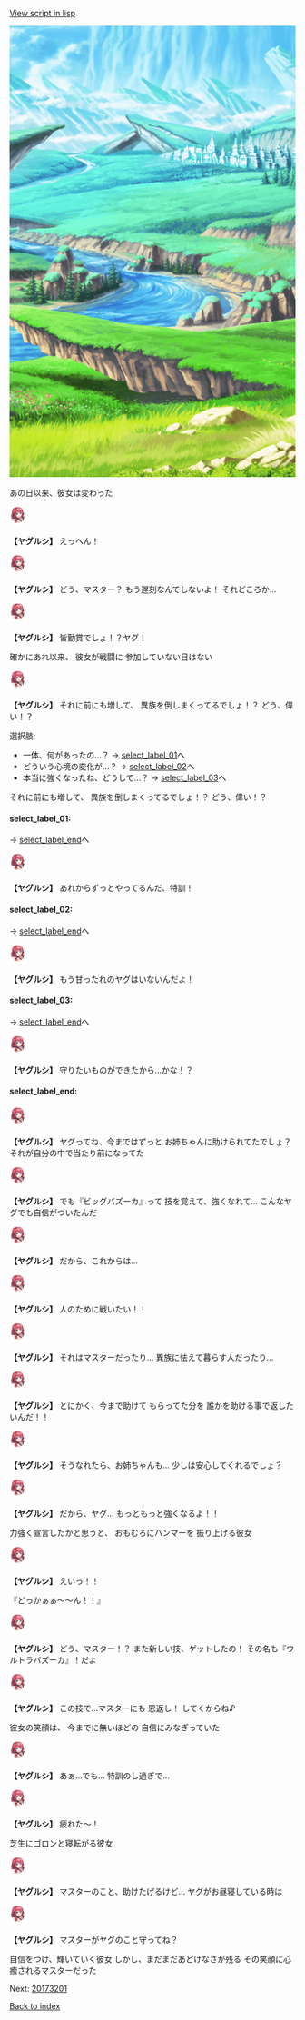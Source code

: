 [View script in lisp](../scripts/20171104.txt)

![plain.png](../images/backgrounds/plain.png)

あの日以来、彼女は変わった

<img src="../images/units/201711.png" alt="201711.png" height="34"/>

**【ヤグルシ】**
えっへん！

<img src="../images/units/201711.png" alt="201711.png" height="34"/>

**【ヤグルシ】**
どう、マスター？
もう遅刻なんてしないよ！
それどころか…

<img src="../images/units/201711.png" alt="201711.png" height="34"/>

**【ヤグルシ】**
皆勤賞でしょ！？ヤグ！

確かにあれ以来、
彼女が戦闘に
参加していない日はない

<img src="../images/units/201711.png" alt="201711.png" height="34"/>

**【ヤグルシ】**
それに前にも増して、
異族を倒しまくってるでしょ！？
どう、偉い！？

選択肢:
- 一体、何があったの…？ → [select_label_01](#select_label_01)へ
- どういう心境の変化が…？ → [select_label_02](#select_label_02)へ
- 本当に強くなったね、どうして…？ → [select_label_03](#select_label_03)へ

それに前にも増して、
異族を倒しまくってるでしょ！？
どう、偉い！？

#### select_label_01:
 → [select_label_end](#select_label_end)へ

<img src="../images/units/201711.png" alt="201711.png" height="34"/>

**【ヤグルシ】**
あれからずっとやってるんだ、特訓！

#### select_label_02:
 → [select_label_end](#select_label_end)へ

<img src="../images/units/201711.png" alt="201711.png" height="34"/>

**【ヤグルシ】**
もう甘ったれのヤグはいないんだよ！

#### select_label_03:
 → [select_label_end](#select_label_end)へ

<img src="../images/units/201711.png" alt="201711.png" height="34"/>

**【ヤグルシ】**
守りたいものができたから…かな！？

#### select_label_end:

<img src="../images/units/201711.png" alt="201711.png" height="34"/>

**【ヤグルシ】**
ヤグってね、今まではずっと
お姉ちゃんに助けられてたでしょ？
それが自分の中で当たり前になってた

<img src="../images/units/201711.png" alt="201711.png" height="34"/>

**【ヤグルシ】**
でも『ビッグバズーカ』って
技を覚えて、強くなれて…
こんなヤグでも自信がついたんだ

<img src="../images/units/201711.png" alt="201711.png" height="34"/>

**【ヤグルシ】**
だから、これからは…

<img src="../images/units/201711.png" alt="201711.png" height="34"/>

**【ヤグルシ】**
人のために戦いたい！！

<img src="../images/units/201711.png" alt="201711.png" height="34"/>

**【ヤグルシ】**
それはマスターだったり…
異族に怯えて暮らす人だったり…

<img src="../images/units/201711.png" alt="201711.png" height="34"/>

**【ヤグルシ】**
とにかく、今まで助けて
もらってた分を
誰かを助ける事で返したいんだ！！

<img src="../images/units/201711.png" alt="201711.png" height="34"/>

**【ヤグルシ】**
そうなれたら、お姉ちゃんも…
少しは安心してくれるでしょ？

<img src="../images/units/201711.png" alt="201711.png" height="34"/>

**【ヤグルシ】**
だから、ヤグ…
もっともっと強くなるよ！！

力強く宣言したかと思うと、
おもむろにハンマーを
振り上げる彼女

<img src="../images/units/201711.png" alt="201711.png" height="34"/>

**【ヤグルシ】**
えいっ！！

『どっかぁぁ〜〜ん！！』

<img src="../images/units/201711.png" alt="201711.png" height="34"/>

**【ヤグルシ】**
どう、マスター！？
また新しい技、ゲットしたの！
その名も『ウルトラバズーカ』！だよ

<img src="../images/units/201711.png" alt="201711.png" height="34"/>

**【ヤグルシ】**
この技で…マスターにも
恩返し！
してくからね♪

彼女の笑顔は、
今までに無いほどの
自信にみなぎっていた

<img src="../images/units/201711.png" alt="201711.png" height="34"/>

**【ヤグルシ】**
あぁ…でも…
特訓のし過ぎで…

<img src="../images/units/201711.png" alt="201711.png" height="34"/>

**【ヤグルシ】**
疲れた〜！

芝生にゴロンと寝転がる彼女

<img src="../images/units/201711.png" alt="201711.png" height="34"/>

**【ヤグルシ】**
マスターのこと、助けたげるけど…
ヤグがお昼寝している時は

<img src="../images/units/201711.png" alt="201711.png" height="34"/>

**【ヤグルシ】**
マスターがヤグのこと守ってね？

自信をつけ、輝いていく彼女
しかし、まだまだあどけなさが残る
その笑顔に心癒されるマスターだった

Next: [20173201](20173201.md)

[Back to index](index.md)
